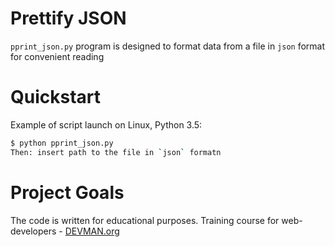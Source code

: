 
# Prettify JSON
`pprint_json.py` program is designed to format data from a file in `json` format for convenient reading

# Quickstart

Example of script launch on Linux, Python 3.5:
```bash
$ python pprint_json.py 
Then: insert path to the file in `json` formatn
```
# Project Goals
The code is written for educational purposes. Training course for web-developers - [DEVMAN.org](https://devman.org)
